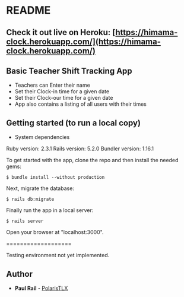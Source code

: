 # README

## Check it out live on Heroku:    [https://himama-clock.herokuapp.com/](https://himama-clock.herokuapp.com/)

## Basic Teacher Shift Tracking App
* Teachers can Enter their name
* Set their Clock-in time for a given date
* Set their Clock-our time for a given date
* App also contains a listing of all users with their times


## Getting started (to run a local copy)


* System dependencies

Ruby version: 2.3.1
Rails version: 5.2.0
Bundler version: 1.16.1


To get started with the app, clone the repo and then install the needed gems:

```
$ bundle install --without production
```

Next, migrate the database:

```
$ rails db:migrate
```

Finally run the app in a local server:

```
$ rails server
```

Open your browser at "localhost:3000".

===================

Testing environment not yet implemented.

## Author

* **Paul Rail** - [PolarisTLX](https://github.com/PolarisTLX)
